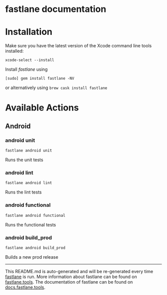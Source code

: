 fastlane documentation
================
# Installation

Make sure you have the latest version of the Xcode command line tools installed:

```
xcode-select --install
```

Install _fastlane_ using
```
[sudo] gem install fastlane -NV
```
or alternatively using `brew cask install fastlane`

# Available Actions
## Android
### android unit
```
fastlane android unit
```
Runs the unit tests
### android lint
```
fastlane android lint
```
Runs the lint tests
### android functional
```
fastlane android functional
```
Runs the functional tests
### android build_prod
```
fastlane android build_prod
```
Builds a new prod release

----

This README.md is auto-generated and will be re-generated every time [fastlane](https://fastlane.tools) is run.
More information about fastlane can be found on [fastlane.tools](https://fastlane.tools).
The documentation of fastlane can be found on [docs.fastlane.tools](https://docs.fastlane.tools).
